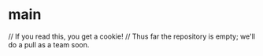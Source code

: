 # main

// If you read this, you get a cookie!
// Thus far the repository is empty; we'll do a pull as a team soon.
